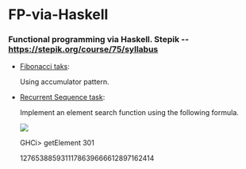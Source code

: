 # FP-via-Haskell
### Functional programming via Haskell. Stepik -- https://stepik.org/course/75/syllabus

* [Fibonacci taks](Fibonacci.hs):

  Using accumulator pattern.

* [Recurrent Sequence task](RecurrentSequence.hs):
  
  Implement an element search function using the following formula. 
  
  <img src="https://render.githubusercontent.com/render/math?math=a_0 = 1, a_1 = 2, a_2 = 3, a_{k %2B 3} = a_{k %2B 2} %2B a_{k %2B 1} - 2a_k">
  
  GHCi> getElement 301
  
  1276538859311178639666612897162414
